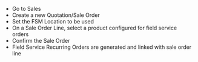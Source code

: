 - Go to Sales
- Create a new Quotation/Sale Order
- Set the FSM Location to be used
- On a Sale Order Line, select a product configured for field service
  orders
- Confirm the Sale Order
- Field Service Recurring Orders are generated and linked with sale order line
